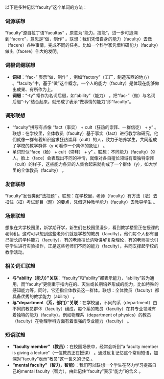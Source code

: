 以下是多种记忆“faculty”这个单词的方法：

### 词源联想
“faculty”源自拉丁语“facultas” ，原意为“能力，技能”，进一步可追溯到“facere”，意思是“做，制作” 。联想：我们凭借自身的能力（faculty）去做（facere）各种事情，完成不同的任务。比如一个科学家凭借科研能力（faculty）做出（facere）伟大的发明。

### 词根词缀联想
 - **词根**：“fac-” 表示“做，制作” ，例如“factory”（工厂，制造东西的地方） 。“faculty”中，基于“做”这个概念，一个人的能力（faculty）是体现在能够做出成果、有所作为上。
 - **词缀**：“-ty” 常作为名词后缀，如“ability”（能力） 。把“fac-”（做）与名词后缀“-ty”结合起来，就形成了表示“做事情的能力”即“faculty”。
 
### 词形联想
 - “faculty”拼写有点像 “fact（事实） + cult（狂热的崇拜、一群信徒） + y” 。联想：在学校里，全体教员（faculty）基于事实（fact）进行教学和研究，他们就像一群有着知识追求狂热崇拜（cult）的人，致力于培养学生，共同组成了学校的教学群体（y 可看作一个集体的象征） 。
 - 单词形似“face（脸） + cult（崇拜） + y” 。联想：不同能力（faculty）的人，脸上（face）会表现出不同的神情，就像对各自擅长领域有着独特崇拜（cult）的样子，这些能力各异的人集合起来就构成了一个群体（y），如大学里的全体教员（faculty） 。

### 发音联想
“faculty”发音类似“法扣题” 。联想：在学校里，老师（faculty）有方法（法）去扣住（扣）考试题目（题）的要点，凭借这种教学能力（faculty）去教导学生 。

### 场景联想
想象在大学校园里，新学期开学，新生们在校园里漫步，看到教学楼里正在授课的老师们。这时可以想到这些老师们就是学校的教员（faculty），他们每个人都有自己擅长的学科能力（faculty），有的老师擅长清晰讲解复杂理论，有的老师擅长引导学生进行实验操作，正是这些老师们不同的能力（faculty），共同支撑起学校的教学活动。

### 相关词汇联想
 - **与“ability（能力）”关联**：“faculty”和“ability”都表示能力，“ability”较为通用，而“faculty”更侧重于指内在的、天生或长期培养形成的能力，比如特殊的感知能力等。同时，它还指全体教员这一群体。联想：全体教员（faculty）都具备优秀的教学能力（ability） 。
 - **与“department（系，部门）”关联**：在学校里，不同的系（department）由不同的教员群体（faculty）组成，每个系的教员（faculty）在其专业领域有着独特的能力（faculty）。例如物理系（department of physics）的教员（faculty）在物理学科方面有着很强的专业能力（faculty） 。

### 短语联想
 - **“faculty member”（教员）**：在校园场景中，经常会听到“a faculty member is giving a lecture”（一位教员正在授课） 。通过反复记忆这个常用短语，加深对“faculty”表示“教员”这一含义的记忆 。
 - **“mental faculty”（智力，智能）**：我们可以联想一个学生在努力学习提高自己的mental faculty（智力），由此记住“faculty”表示“能力”的含义 。 